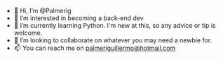 - 👋 Hi, I’m @Palmerig
- 👀 I’m interested in becoming a back-end dev
- 🌱 I’m currently learning Python. I'm new at this, so any advice or tip is welcome.
- 💞️ I’m looking to collaborate on whatever you may need a newbie for.
- 📫 You can reach me on palmeriguillermo@hotmail.com

<!---
Palmerig/Palmerig is a ✨ special ✨ repository because its `README.md` (this file) appears on your GitHub profile.
You can click the Preview link to take a look at your changes.
--->
